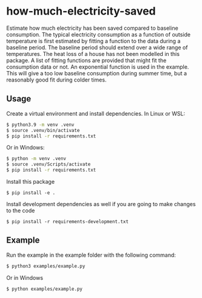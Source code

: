 # how-much-electricity-saved
Estimate how much electricity has been saved compared to baseline consumption. The typical electricity consumption as a function of outside temperature is first estimated by fitting a function to the data during a baseline period. The baseline period should extend over a wide range of temperatures. The heat loss of a house has not been modelled in this package. A list of fitting functions are provided that might fit the consumption data or not. An exponential function is used in the example. This will give a too low baseline consumption during summer time, but a reasonably good fit during colder times.

## Usage

Create a virtual environment and install dependencies. In Linux or WSL:
```sh
$ python3.9 -m venv .venv
$ source .venv/bin/activate
$ pip install -r requirements.txt 
```

Or in Windows:
```sh
$ python -m venv .venv
$ source .venv/Scripts/activate
$ pip install -r requirements.txt 
```

Install this package
```
$ pip install -e .
```

Install development dependencies as well if you are going to make changes to the code
```
$ pip install -r requirements-development.txt
```

## Example

Run the example in the example folder with the following command:

```sh
$ python3 examples/example.py
``` 

Or in Windows
```sh
$ python examples/example.py
``` 
